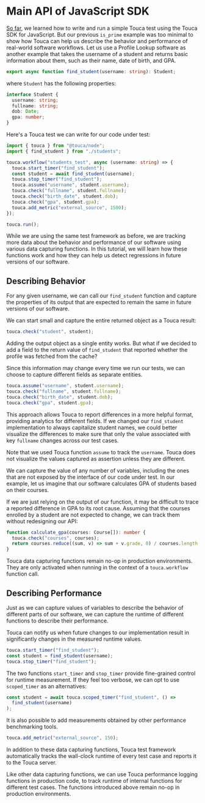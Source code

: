 # Main API of JavaScript SDK

[So far](./quickstart.md), we learned how to write and run a simple Touca test
using the Touca SDK for JavaScript. But our previous `is_prime` example was too
minimal to show how Touca can help us describe the behavior and performance of
real-world software workflows. Let us use a Profile Lookup software as another
example that takes the username of a student and returns basic information about
them, such as their name, date of birth, and GPA.

```ts
export async function find_student(username: string): Student;
```

where `Student` has the following properties:

```ts
interface Student {
  username: string;
  fullname: string;
  dob: Date;
  gpa: number;
}
```

Here's a Touca test we can write for our code under test:

```ts
import { touca } from "@touca/node";
import { find_student } from "./students";

touca.workflow("students_test", async (username: string) => {
  touca.start_timer("find_student");
  const student = await find_student(username);
  touca.stop_timer("find_student");
  touca.assume("username", student.username);
  touca.check("fullname", student.fullname);
  touca.check("birth_date", student.dob);
  touca.check("gpa", student.gpa);
  touca.add_metric("external_source", 1500);
});

touca.run();
```

While we are using the same test framework as before, we are tracking more data
about the behavior and performance of our software using various data capturing
functions. In this tutorial, we will learn how these functions work and how they
can help us detect regressions in future versions of our software.

## Describing Behavior

For any given username, we can call our `find_student` function and capture the
properties of its output that are expected to remain the same in future versions
of our software.

We can start small and capture the entire returned object as a Touca result:

```ts
touca.check("student", student);
```

Adding the output object as a single entity works. But what if we decided to add
a field to the return value of `find_student` that reported whether the profile
was fetched from the cache?

Since this information may change every time we run our tests, we can choose to
capture different fields as separate entities.

```ts
touca.assume("username", student.username);
touca.check("fullname", student.fullname);
touca.check("birth_date", student.dob);
touca.check("gpa", student.gpa);
```

This approach allows Touca to report differences in a more helpful format,
providing analytics for different fields. If we changed our `find_student`
implementation to always capitalize student names, we could better visualize the
differences to make sure that only the value associated with key `fullname`
changes across our test cases.

Note that we used Touca function `assume` to track the `username`. Touca does
not visualize the values captured as assertion unless they are different.

We can capture the value of any number of variables, including the ones that are
not exposed by the interface of our code under test. In our example, let us
imagine that our software calculates GPA of students based on their courses.

If we are just relying on the output of our function, it may be difficult to
trace a reported difference in GPA to its root cause. Assuming that the courses
enrolled by a student are not expected to change, we can track them without
redesigning our API:

```ts
function calculate_gpa(courses: Course[]): number {
  touca.check("courses", courses);
  return courses.reduce((sum, v) => sum + v.grade, 0) / courses.length;
}
```

Touca data capturing functions remain no-op in production environments. They are
only activated when running in the context of a `touca.workflow` function call.

## Describing Performance

Just as we can capture values of variables to describe the behavior of different
parts of our software, we can capture the runtime of different functions to
describe their performance.

Touca can notify us when future changes to our implementation result in
significantly changes in the measured runtime values.

```ts
touca.start_timer("find_student");
const student = find_student(username);
touca.stop_timer("find_student");
```

The two functions `start_timer` and `stop_timer` provide fine-grained control
for runtime measurement. If they feel too verbose, we can opt to use
`scoped_timer` as an alternatives:

```ts
const student = await touca.scoped_timer("find_student", () =>
  find_student(username)
);
```

It is also possible to add measurements obtained by other performance
benchmarking tools.

```ts
touca.add_metric("external_source", 150);
```

In addition to these data capturing functions, Touca test framework
automatically tracks the wall-clock runtime of every test case and reports it to
the Touca server.

Like other data capturing functions, we can use Touca performance logging
functions in production code, to track runtime of internal functions for
different test cases. The functions introduced above remain no-op in production
environments.
